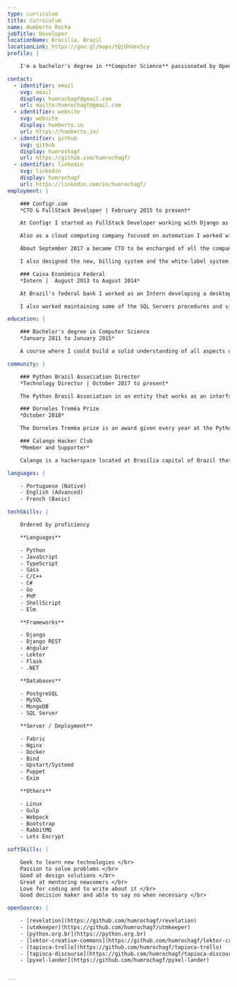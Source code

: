 ```yaml
---
type: curriculum
title: Curriculum
name: Humberto Rocha
jobTitle: Developer
locationName: Brasilia, Brazil
locationLink: https://goo.gl/maps/tQjUhUex5cy
profile: |

    I'm a bachelor's degree in **Computer Science** passionated by Open Source, Coding and with a taste for typography. I'm also an active member of the [Brazilian Python community](http://python.org.br) and an enthusiast of the **maker culture** that loves share thoughts about technology, community, and automation.

contact:
  - identifier: email
    svg: email
    display: humrochagf@gmail.com
    url: mailto:humrochagf@gmail.com
  - identifier: website
    svg: website
    display: humberto.io
    url: https://humberto.io/
  - identifier: github
    svg: github
    display: humrochagf
    url: https://github.com/humrochagf/
  - identifier: linkedin
    svg: linkedin
    display: humrochagf
    url: https://linkedin.com/in/humrochagf/
employment: |

    ### Configr.com
    *CTO & FullStack Developer | February 2015 to present*

    At Configr I started as FullStack Developer working with Django as Backend and Django Template Engine and Bootstrap for the Frontend of the main product. My first task was to build ground up the company DNS manager by parsing the [RFC 1035](https://www.ietf.org/rfc/rfc1035.txt) into a user-friendly and automated tool that talks with the other products and builds the right DNS rules without the user having to understand DNS.

    Also as a cloud computing company focused on automation I worked with the cloud automation building, maintaining and fixing the automation and the deployment processes working with Puppet, Fabric, Nginx, Bind, Uwsgi, PHP-FPM, Upstart, Systemd and so fouth.

    About September 2017 a became CTO to be encharged of all the company's tech stack and manage the team. I lead the process of migrating the main product the newer version of Django and to transform its architecture into an API architecture with Django REST Framework as Backend and Angular as Frontend.

    I also designed the new, billing system and the white-label system to the reseller's business model. Right now I ahead of the splitting of the main product intro independent services.

    ### Caixa Econômica Federal
    *Intern |  August 2013 to August 2014*

    At Brazil's federal bank I worked as an Intern developing a desktop application with C# to parse large amounts of data from the phone bills of all its agencies feeding the internal system responsible to run the internal validations.

    I also worked maintaining some of the SQL Servers procedures and views of the internal system and then I was invited to work making the ETL process of a data migration project using Pentaho.

education: |

    ### Bachelor's degree in Computer Science
    *January 2011 to January 2015*

    A course where I could build a solid understanding of all aspects of computation from the ground up.

community: |

    ### Python Brazil Association Director
    *Technology Director | October 2017 to present*

    The Python Brasil Association in an entity that works as an interface to promote Python communities across the country. I work as a volunteer elected by the council to maintain the association's infrastructure (Websites, DNS, Email, Discourse platform, Github organization, and others).

    ### Dorneles Treméa Prize
    *October 2018*

    The Dorneles Treméa prize is an award given every year at the Python Brazil Conference to members of the Brazilian Python community that keeps alive the spirit of collaboration, entrepreneurship, and commitment to the community. It was named in honor of one of the founders of the Brazilian Python community who sadly passed away at 2011.

    ### Calango Hacker Club
    *Member and Supporter*

    Calango is a hackerspace located at Brasília capital of Brazil that is a place where its members can share its pieces of knowledge about freedom, free software, open source, open hardware, maker culture and exercise their curiosity.

languages: |

    - Portuguese (Native)
    - English (Advanced)
    - French (Basic)

techSkills: |

    Ordered by proficiency

    **Languages**

    - Python
    - JavaScript
    - TypeScript
    - Sass
    - C/C++
    - C#
    - Go
    - PHP
    - ShellScript
    - Elm

    **Frameworks**

    - Django
    - Django REST
    - Angular
    - Lektor
    - Flask
    - .NET

    **Databases**

    - PostgreSQL
    - MySQL
    - MongoDB
    - SQL Server

    **Server / Deployment**

    - Fabric
    - Nginx
    - Docker
    - Bind
    - Upstart/Systemd
    - Puppet
    - Exim

    **Others**

    - Linux
    - Gulp
    - Webpack
    - Bootstrap
    - RabbitMQ
    - Lets Encrypt

softSkills: |

    Geek to learn new technologies </br>
    Passion to solve problems </br>
    Good at design solutions </br>
    Great at mentoring newcomers </br>
    Love for coding and to write about it </br>
    Good decision maker and able to say no when necessary </br>

openSource: |

    - [revelation](https://github.com/humrochagf/revelation)
    - [utmkeeper](https://github.com/humrochagf/utmkeeper)
    - [python.org.br](https://python.org.br)
    - [lektor-creative-commons](https://github.com/humrochagf/lektor-creative-commons)
    - [tapioca-trello](https://github.com/humrochagf/tapioca-trello)
    - [tapioca-discourse](https://github.com/humrochagf/tapioca-discourse)
    - [pyxel-lander](https://github.com/humrochagf/pyxel-lander)


---
```

